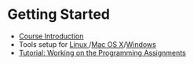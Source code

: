# Getting Started

* [Course Introduction](https://class.coursera.org/progfun-003/lecture/27)
* Tools setup for [ Linux ](https://class.coursera.org/progfun-003/lecture/23)/[Mac OS X](https://class.coursera.org/progfun-003/lecture/25)/[Windows](https://class.coursera.org/progfun-003/lecture/21)
* [Tutorial: Working on the Programming Assignments](https://class.coursera.org/progfun-003/lecture/29)
